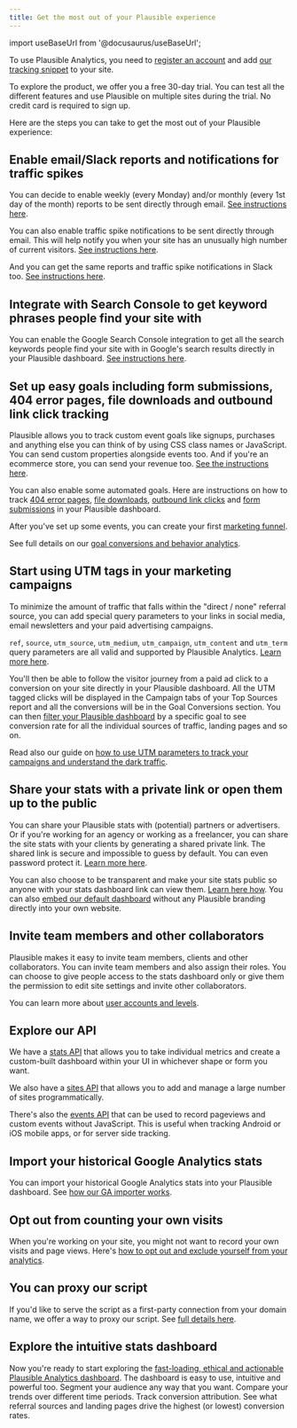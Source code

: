 ```yaml
---
title: Get the most out of your Plausible experience
---
```


import useBaseUrl from '@docusaurus/useBaseUrl';

To use Plausible Analytics, you need to [register an account](https://plausible.io/register) and add [our tracking snippet](plausible-script.md) to your site.

To explore the product, we offer you a free 30-day trial. You can test all the different features and use Plausible on multiple sites during the trial. No credit card is required to sign up.

Here are the steps you can take to get the most out of your Plausible experience:

## Enable email/Slack reports and notifications for traffic spikes

You can decide to enable weekly (every Monday) and/or monthly (every 1st day of the month) reports to be sent directly through email. [See instructions here](email-reports.md).

You can also enable traffic spike notifications to be sent directly through email. This will help notify you when your site has an unusually high number of current visitors. [See instructions here](traffic-spikes.md).

And you can get the same reports and traffic spike notifications in Slack too. [See instructions here](slack-reports.md).

## Integrate with Search Console to get keyword phrases people find your site with

You can enable the Google Search Console integration to get all the search keywords people find your site with in Google's search results directly in your Plausible dashboard. [See instructions here](google-search-console-integration.md).

## Set up easy goals including form submissions, 404 error pages, file downloads and outbound link click tracking

Plausible allows you to track custom event goals like signups, purchases and anything else you can think of by using CSS class names or JavaScript. You can send custom properties alongside events too. And if you're an ecommerce store, you can send your revenue too. [See the instructions here](custom-event-goals.md).

You can also enable some automated goals. Here are instructions on how to track [404 error pages](error-pages-tracking-404.md), [file downloads](file-downloads-tracking.md), [outbound link clicks](outbound-link-click-tracking.md) and [form submissions](form-submissions-tracking.md) in your Plausible dashboard.

After you've set up some events, you can create your first [marketing funnel](funnel-analysis.md).

See full details on our [goal conversions and behavior analytics](goal-conversions.md).

## Start using UTM tags in your marketing campaigns

To minimize the amount of traffic that falls within the "direct / none" referral source, you can add special query parameters to your links in social media, email newsletters and your paid advertising campaigns.

`ref`, `source`, `utm_source`, `utm_medium`, `utm_campaign`, `utm_content` and `utm_term` query parameters are all valid and supported by Plausible Analytics. [Learn more here](top-referrers.md).

You'll then be able to follow the visitor journey from a paid ad click to a conversion on your site directly in your Plausible dashboard. All the UTM tagged clicks will be displayed in the Campaign tabs of your Top Sources report and all the conversions will be in the Goal Conversions section. You can then [filter your Plausible dashboard](filters-segments.md) by a specific goal to see conversion rate for all the individual sources of traffic, landing pages and so on.

Read also our guide on [how to use UTM parameters to track your campaigns and understand the dark traffic](https://plausible.io/blog/utm-tracking-tags).

## Share your stats with a private link or open them up to the public

You can share your Plausible stats with (potential) partners or advertisers. Or if you're working for an agency or working as a freelancer, you can share the site stats with your clients by generating a shared private link. The shared link is secure and impossible to guess by default. You can even password protect it. [Learn more here](shared-links.md).

You can also choose to be transparent and make your site stats public so anyone with your stats dashboard link can view them. [Learn here how](visibility.md). You can also [embed our default dashboard](embed-dashboard.md) without any Plausible branding directly into your own website.

## Invite team members and other collaborators

Plausible makes it easy to invite team members, clients and other collaborators. You can invite team members and also assign their roles. You can choose to give people access to the stats dashboard only or give them the permission to edit site settings and invite other collaborators.

You can learn more about [user accounts and levels](users-roles.md).

## Explore our API

We have a [stats API](stats-api.md) that allows you to take individual metrics and create a custom-built dashboard within your UI in whichever shape or form you want.

We also have a [sites API](sites-api.md) that allows you to add and manage a large number of sites programmatically.

There's also the [events API](events-api.md) that can be used to record pageviews and custom events without JavaScript. This is useful when tracking Android or iOS mobile apps, or for server side tracking.

## Import your historical Google Analytics stats

You can import your historical Google Analytics stats into your Plausible dashboard. See [how our GA importer works](google-analytics-import.md).

## Opt out from counting your own visits

When you're working on your site, you might not want to record your own visits and page views. Here's [how to opt out and exclude yourself from your analytics](excluding.md).

## You can proxy our script

If you'd like to serve the script as a first-party connection from your domain name, we offer a way to proxy our script. See [full details here](/proxy/introduction.md).

## Explore the intuitive stats dashboard

Now you're ready to start exploring the [fast-loading, ethical and actionable Plausible Analytics dashboard](/docs/guided-tour.md). The dashboard is easy to use, intuitive and powerful too. Segment your audience any way that you want. Compare your trends over different time periods. Track conversion attribution. See what referral sources and landing pages drive the highest (or lowest) conversion rates. 
